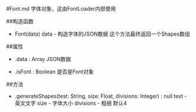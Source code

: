 #Font.md
字体对象，这由FontLoader内部使用

##构造函数
* Font(data)
data - 构造字体的JSON数据
这个方法最终返回一个Shapes数组

##属性
* .data : Array
JSON数据

* .isFont : Boolean
是否是Font对象

##方法
* .generateShapes(test: String, size: Float, divisions: Integer) : null
text - 英文文字
size - 字体大小
divisions - 粗细 默认4